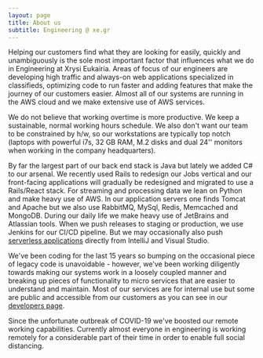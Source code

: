 ```yaml
---
layout: page
title: About us
subtitle: Engineering @ xe.gr
---
```


Helping our customers find what they are looking for easily, quickly and unambiguously is the sole most important factor that influences what we do in Engineering at Xrysi Eukairia. Areas of focus of our engineers are developing high traffic and always-on web applications specialized in classifieds, optimizing code to run faster and adding features that make the journey of our customers easier. Almost all of our systems are running in the AWS cloud and we make extensive use of AWS services.

We do not believe that working overtime is more productive. We keep a sustainable, normal working hours schedule. We also don't want our team to be constrained by h/w, so our workstations are typically top notch (laptops with powerful i7s, 32 GB RAM, M.2 disks and dual 24'' monitors when working in the company headquarters).

By far the largest part of our back end stack is Java but lately we added C# to our arsenal. We recently used Rails to redesign our Jobs vertical and our front-facing applications will gradually be redesigned and migrated to use a Rails/React stack. For streaming and processing data we lean on Python and make heavy use of AWS. In our application servers one finds Tomcat and Apache but we also use RabbitMQ, MySql, Redis, Memcached and MongoDB. During our daily life we make heavy use of JetBrains and Atlassian tools. When we push releases to staging or production, we use Jenkins for our CI/CD pipeline. But we may occasionally also push [serverless applications](https://aws.amazon.com/serverless/) directly from IntelliJ and Visual Studio.

We've been coding for the last 15 years so bumping on the occasional piece of legacy code is unavoidable - however, we've been working diligently towards making our systems work in a loosely coupled manner and breaking up pieces of functionality to micro services that are easier to understand and maintain. Most of our services are for internal use but some are public and accessible from our customers as you can see in our [developers page](https://developers.xe.gr/).

Since the unfortunate outbreak of COVID-19 we've boosted our remote working capabilities. Currently almost everyone in engineering is working remotely for a considerable part of their time in order to enable full social distancing.
